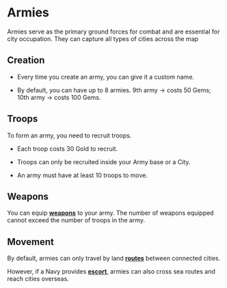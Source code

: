 # Armies

Armies serve as the primary ground forces for combat and are essential for city occupation. They can capture all types of cities across the map

## Creation
- Every time you create an army, you can give it a custom name.

- By default, you can have up to 8 armies. 9th army → costs 50 Gems; 10th army → costs 100 Gems.

## Troops
To form an army, you need to recruit troops.

- Each troop costs 30 Gold to recruit.

- Troops can only be recruited inside your Army base or a City.

- An army must have at least 10 troops to move.

## Weapons
You can equip **[weapons](../weapons/overview.md)** to your army. The number of weapons equipped cannot exceed the number of troops in the army.

## Movement
By default, armies can only travel by land **[routes](../cities/routes.md)** between connected cities.

However, if a Navy provides **[escort](../units/navies.md#escort)**, armies can also cross sea routes and reach cities overseas.